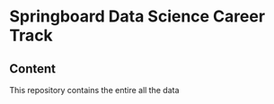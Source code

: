 # Springboard Data Science Career Track #

Content
--
This repository contains the entire all the data

